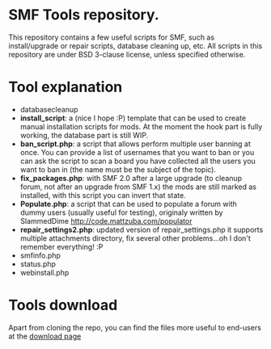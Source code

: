 # SMF Tools repository.

This repository contains a few useful scripts for SMF, such as install/upgrade or repair scripts, database cleaning up, etc.
All scripts in this repository are under BSD 3-clause license, unless specified otherwise.

# Tool explanation

* databasecleanup
* **install_script**: a (nice I hope :P) template that can be used to create manual installation scripts for mods. At the moment the hook part is fully working, the database part is still WIP.
* **ban_script.php**: a script that allows perform multiple user banning at once. You can provide a list of usernames that you want to ban or you can ask the script to scan a board you have collected all the users you want to ban in (the name must be the subject of the topic).
* **fix_packages.php**: with SMF 2.0 after a large upgrade (to cleanup forum, not after an upgrade from SMF 1.x) the mods are still marked as installed, with this script you can invert that state.
* **Populate.php**: a script that can be used to populate a forum with dummy users (usually useful for testing), originaly written by SlammedDime http://code.mattzuba.com/populator
* **repair_settings2.php**: updated version of repair_settings.php it supports multiple attachments directory, fix several other problems...oh I don't remember everything! :P
* smfinfo.php
* status.php
* webinstall.php

# Tools download

Apart from cloning the repo, you can find the files more useful to end-users at the [download page](https://github.com/emanuele45/tools/downloads)